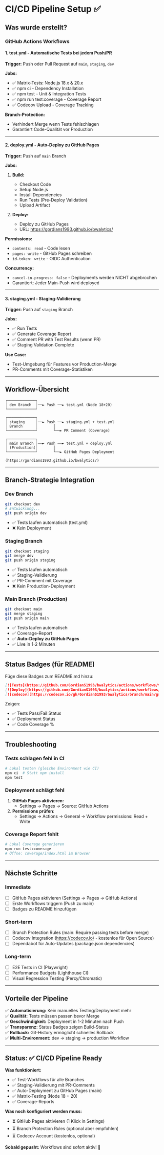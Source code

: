 # CI/CD Pipeline Setup ✅

## Was wurde erstellt?

### GitHub Actions Workflows

#### 1. **test.yml** - Automatische Tests bei jedem Push/PR
**Trigger:** Push oder Pull Request auf `main`, `staging`, `dev`

**Jobs:**
- ✅ Matrix-Tests: Node.js 18.x & 20.x
- ✅ npm ci - Dependency Installation
- ✅ npm test - Unit & Integration Tests
- ✅ npm run test:coverage - Coverage Report
- ✅ Codecov Upload - Coverage Tracking

**Branch-Protection:**
- Verhindert Merge wenn Tests fehlschlagen
- Garantiert Code-Qualität vor Production

---

#### 2. **deploy.yml** - Auto-Deploy zu GitHub Pages
**Trigger:** Push auf `main` Branch

**Jobs:**
1. **Build:**
   - Checkout Code
   - Setup Node.js
   - Install Dependencies
   - Run Tests (Pre-Deploy Validation)
   - Upload Artifact

2. **Deploy:**
   - Deploy zu GitHub Pages
   - URL: https://gordians1993.github.io/bwalytics/

**Permissions:**
- `contents: read` - Code lesen
- `pages: write` - GitHub Pages schreiben
- `id-token: write` - OIDC Authentication

**Concurrency:**
- `cancel-in-progress: false` - Deployments werden NICHT abgebrochen
- Garantiert: Jeder Main-Push wird deployed

---

#### 3. **staging.yml** - Staging-Validierung
**Trigger:** Push auf `staging` Branch

**Jobs:**
- ✅ Run Tests
- ✅ Generate Coverage Report
- ✅ Comment PR with Test Results (wenn PR)
- ✅ Staging Validation Complete

**Use Case:**
- Test-Umgebung für Features vor Production-Merge
- PR-Comments mit Coverage-Statistiken

---

## Workflow-Übersicht

```
┌─────────────┐
│ dev Branch  │──► Push ──► test.yml (Node 18+20)
└─────────────┘

┌─────────────┐
│ staging     │──► Push ──► staging.yml + test.yml
│ Branch      │       │
└─────────────┘       └──► PR Comment (Coverage)

┌─────────────┐
│ main Branch │──► Push ──► test.yml + deploy.yml
│ (Production)│       │
└─────────────┘       └──► GitHub Pages Deployment
                            (https://gordians1993.github.io/bwalytics/)
```

---

## Branch-Strategie Integration

### Dev Branch
```bash
git checkout dev
# Entwicklung...
git push origin dev
```
- ✅ Tests laufen automatisch (test.yml)
- ❌ Kein Deployment

### Staging Branch
```bash
git checkout staging
git merge dev
git push origin staging
```
- ✅ Tests laufen automatisch
- ✅ Staging-Validierung
- ✅ PR-Comment mit Coverage
- ❌ Kein Production-Deployment

### Main Branch (Production)
```bash
git checkout main
git merge staging
git push origin main
```
- ✅ Tests laufen automatisch
- ✅ Coverage-Report
- ✅ **Auto-Deploy zu GitHub Pages**
- ✅ Live in 1-2 Minuten

---

## Status Badges (für README)

Füge diese Badges zum README.md hinzu:

```markdown
[![Tests](https://github.com/GordianS1993/bwalytics/actions/workflows/test.yml/badge.svg)](https://github.com/GordianS1993/bwalytics/actions/workflows/test.yml)
[![Deploy](https://github.com/GordianS1993/bwalytics/actions/workflows/deploy.yml/badge.svg)](https://github.com/GordianS1993/bwalytics/actions/workflows/deploy.yml)
[![codecov](https://codecov.io/gh/GordianS1993/bwalytics/branch/main/graph/badge.svg)](https://codecov.io/gh/GordianS1993/bwalytics)
```

Zeigen:
- ✅ Tests Pass/Fail Status
- ✅ Deployment Status
- ✅ Code Coverage %

---

## Troubleshooting

### Tests schlagen fehl in CI
```bash
# Lokal testen (gleiche Environment wie CI)
npm ci  # Statt npm install
npm test
```

### Deployment schlägt fehl
1. **GitHub Pages aktivieren:**
   - Settings → Pages → Source: GitHub Actions
2. **Permissions prüfen:**
   - Settings → Actions → General → Workflow permissions: Read + Write

### Coverage Report fehlt
```bash
# Lokal Coverage generieren
npm run test:coverage
# Öffne: coverage/index.html im Browser
```

---

## Nächste Schritte

### Immediate
- [ ] GitHub Pages aktivieren (Settings → Pages → GitHub Actions)
- [ ] Erste Workflows triggern (Push zu main)
- [ ] Badges zu README hinzufügen

### Short-term
- [ ] Branch Protection Rules (main: Require passing tests before merge)
- [ ] Codecov Integration (https://codecov.io/ - kostenlos für Open Source)
- [ ] Dependabot für Auto-Updates (package.json dependencies)

### Long-term
- [ ] E2E Tests in CI (Playwright)
- [ ] Performance Budgets (Lighthouse CI)
- [ ] Visual Regression Testing (Percy/Chromatic)

---

## Vorteile der Pipeline

✅ **Automatisierung:** Kein manuelles Testing/Deployment mehr  
✅ **Qualität:** Tests müssen passen bevor Merge  
✅ **Geschwindigkeit:** Deployment in 1-2 Minuten nach Push  
✅ **Transparenz:** Status Badges zeigen Build-Status  
✅ **Rollback:** Git-History ermöglicht schnelles Rollback  
✅ **Multi-Environment:** dev → staging → production Workflow  

---

## Status: ✅ CI/CD Pipeline Ready

**Was funktioniert:**
- ✅ Test-Workflows für alle Branches
- ✅ Staging-Validierung mit PR-Comments
- ✅ Auto-Deployment zu GitHub Pages (main)
- ✅ Matrix-Testing (Node 18 + 20)
- ✅ Coverage-Reports

**Was noch konfiguriert werden muss:**
- ⏳ GitHub Pages aktivieren (1 Klick in Settings)
- ⏳ Branch Protection Rules (optional aber empfohlen)
- ⏳ Codecov Account (kostenlos, optional)

**Sobald gepusht:** Workflows sind sofort aktiv! 🚀
